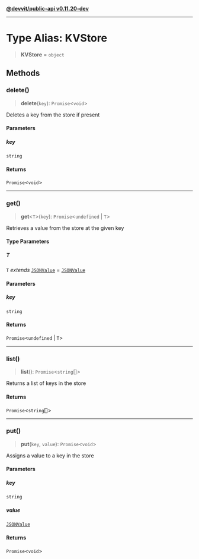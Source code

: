 [**@devvit/public-api v0.11.20-dev**](../README.md)

---

# Type Alias: KVStore

> **KVStore** = `object`

## Methods

<a id="delete"></a>

### delete()

> **delete**(`key`): `Promise`\<`void`\>

Deletes a key from the store if present

#### Parameters

##### key

`string`

#### Returns

`Promise`\<`void`\>

---

<a id="get"></a>

### get()

> **get**\<`T`\>(`key`): `Promise`\<`undefined` \| `T`\>

Retrieves a value from the store at the given key

#### Type Parameters

##### T

`T` _extends_ [`JSONValue`](JSONValue.md) = [`JSONValue`](JSONValue.md)

#### Parameters

##### key

`string`

#### Returns

`Promise`\<`undefined` \| `T`\>

---

<a id="list"></a>

### list()

> **list**(): `Promise`\<`string`[]\>

Returns a list of keys in the store

#### Returns

`Promise`\<`string`[]\>

---

<a id="put"></a>

### put()

> **put**(`key`, `value`): `Promise`\<`void`\>

Assigns a value to a key in the store

#### Parameters

##### key

`string`

##### value

[`JSONValue`](JSONValue.md)

#### Returns

`Promise`\<`void`\>
